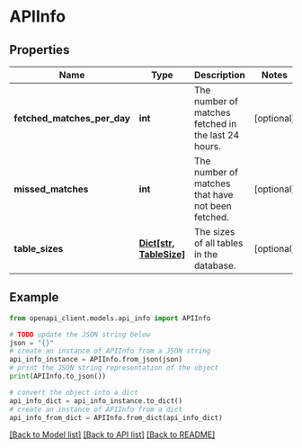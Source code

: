 # APIInfo


## Properties

Name | Type | Description | Notes
------------ | ------------- | ------------- | -------------
**fetched_matches_per_day** | **int** | The number of matches fetched in the last 24 hours. | [optional] 
**missed_matches** | **int** | The number of matches that have not been fetched. | [optional] 
**table_sizes** | [**Dict[str, TableSize]**](TableSize.md) | The sizes of all tables in the database. | [optional] 

## Example

```python
from openapi_client.models.api_info import APIInfo

# TODO update the JSON string below
json = "{}"
# create an instance of APIInfo from a JSON string
api_info_instance = APIInfo.from_json(json)
# print the JSON string representation of the object
print(APIInfo.to_json())

# convert the object into a dict
api_info_dict = api_info_instance.to_dict()
# create an instance of APIInfo from a dict
api_info_from_dict = APIInfo.from_dict(api_info_dict)
```
[[Back to Model list]](../README.md#documentation-for-models) [[Back to API list]](../README.md#documentation-for-api-endpoints) [[Back to README]](../README.md)


